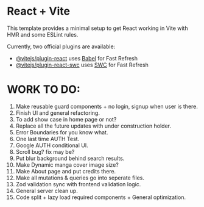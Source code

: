 # React + Vite

This template provides a minimal setup to get React working in Vite with HMR and some ESLint rules.

Currently, two official plugins are available:

- [@vitejs/plugin-react](https://github.com/vitejs/vite-plugin-react/blob/main/packages/plugin-react/README.md) uses [Babel](https://babeljs.io/) for Fast Refresh
- [@vitejs/plugin-react-swc](https://github.com/vitejs/vite-plugin-react-swc) uses [SWC](https://swc.rs/) for Fast Refresh

# WORK TO DO:

1. Make reusable guard components + no login, signup when user is there.
2. Finish UI and general refactoring.
3. To add show case in home page or not?
4. Replace all the future updates with under construction holder.
5. Error Boundaries for you know what.
6. One last time AUTH Test.
7. Google AUTH conditional UI.
8. Scroll bug? fix may be?
9. Put blur background behind search results.
10. Make Dynamic manga cover image size?
11. Make About page and put credits there.
12. Make all mutations & queries go into seperate files.
13. Zod validation sync with frontend validation logic.
14. General server clean up.
15. Code split + lazy load required components + General optimization.
